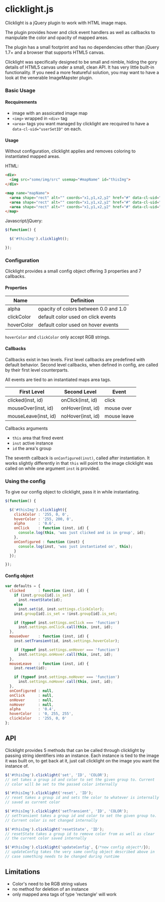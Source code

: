 # clicklight.js

Clicklight is a jQuery plugin to work with HTML image maps.

The plugin provides hover and click event handlers as well as
callbacks to manipulate the color and opacity of mapped areas.

The plugin has a small footprint and has no dependencies other than
jQuery 1.7+ and a browser that supports HTML5 canvas.

Clicklight was specifically designed to be small and nimble, hiding
the gory details of HTML5 canvas under a small, clean API. It has very
little built-in functionality. If you need a more featureful solution,
you may want to have a look at the venerable ImageMapster plugin.

### Basic Usage

#### Recquirements

* image with an assoicated image map
* `<img>` wrapped in `<div>` tag
* `<area>` tags you want managed by clicklight are recquired to have a
  `data-cl-uid="userSetID"` on each.
#### Usage

Without configuration, clicklight applies and removes coloring to
instantiated mapped areas.

HTML:
```html
<div>
  <img src="some/img/src" usemap="#mapName" id="thisImg">
</div>

<map name="mapName">
  <area shape="rect" alt="" coords="x1,y1,x2,y2" href="#" data-cl-uid="1" title="example">
  <area shape="rect" alt="" coords="x1,y1,x2,y2" href="#" data-cl-uid="2" title="example">
  <area shape="rect" alt="" coords="x1,y1,x2,y2" href="#" data-cl-uid="2" title="example">
</map>
```
Javascript/jQuery:
```javascript
$(function() {

  $('#thisImg').clicklight();

});
```

### Configuration

Clicklight provides a small config object offering 3 properties
and 7 callbacks.

#### Properties
| Name      | Definition                            |
|-----------|---------------------------------------|
| alpha     | opacity of colors between 0.0 and 1.0 |
| clickColor| default color used on click events    |
| hoverColor| default color used on hover events    |

`hoverColor` and `clickColor` only accept RGB strings.

#### Callbacks

Callbacks exist in two levels. First level callbacks are predefined
with default behavior. Second level callbacks, when defined in config,
are called by their first level counterparts. 

All events are tied to an instantiated maps area tags.

| First Level          | Second Level         |Event        |
|----------------------|----------------------|-------------|
| clicked(inst, id)    | onClick(inst, id)    | click       |
| mouseOver(inst, id)  | onHover(inst, id)    | mouse over  |
| mouseLeave(inst, id) | noHover(inst, id)    | mouse leave |

Callbacks arguments
* `this` area that fired event
* `inst` active instance
* `id` the area's group

The seventh callback is `onConfigured(inst)`, called after instantiation.
It works slightly differently in that `this` will point to the image clicklight
was called on while one argument `inst` is provided.

### Using the config

To give our config object to clicklight, pass it in while
instantiating.

```javascript
$(function() {

  $('#thisImg').clicklight({
    clickColor : '255, 0, 0',
    hoverColor : '255, 200, 0',
    alpha      : '0.6',
    onClick    : function (inst, id) {
      console.log(this, 'was just clicked and is in group', id);
    },
    onConfigured : function (inst) {
      console.log(inst, 'was just instantiated on', this);
    }
  });

});
```

#### Config object
```javascript
var defaults = {
  clicked      : function (inst, id) {
    if (inst.group[id].is_set)
      inst.resetState(id);
    else
      inst.set(id, inst.settings.clickColor);
    inst.group[id].is_set = !inst.group[id].is_set;

    if (typeof inst.settings.onClick === 'function')
      inst.settings.onClick.call(this, inst, id);
  },
  mouseOver    : function (inst, id) {
    inst.setTransient(id, inst.settings.hoverColor);

    if (typeof inst.settings.onHover === 'function')
      inst.settings.onHover.call(this, inst, id);
  },
  mouseLeave   : function (inst, id) {
    inst.reset(id);

    if (typeof inst.settings.noHover === 'function')
      inst.settings.noHover.call(this, inst, id);
  },
  onConfigured : null,
  onClick      : null,
  onHover      : null,
  noHover      : null,
  alpha        : '0.4',
  hoverColor   : '0, 255, 255',
  clickColor   : '255, 0, 0'
};
```
## API

Clicklight provides 5 methods that can be called through clicklight by
passing string identifiers into an instance.  Each instance is tied to
the image it was built on, to get back at it, just call clicklight on
the image you want the instance of.

```javascript
$('#thisImg').clicklight('set', 'ID', 'COLOR');
// set takes a group id and color to set the given group to. Current
// color will be set to the passed color internally

$('#thisImg').clicklight('reset', 'ID');
// reset takes a group id and sets the color to whatever is internally
// saved as current color

$('#thisImg').clicklight('setTransient', 'ID', 'COLOR');
// setTransient takes a group id and color to set the given group to.
// Current color is not changed internally

$('#thisImg').clicklight('resetState', 'ID');
// resetState takes a group id to remove color from as well as clear
// the current color saved internally

$('#thisImg').clicklight('updateConfig', {/*new config object*/});
// updateConfig takes the very same config object described above in
// case something needs to be changed during runtime
```

## Limitations

* Color's need to be RGB string values
* no method for deletion of an instance
* only mapped area tags of type 'rectangle' will work
